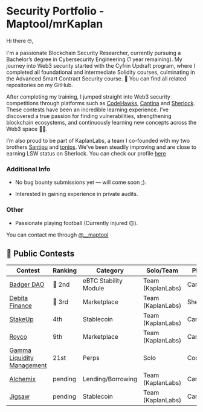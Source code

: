 # Security Portfolio - Maptool/mrKaplan

Hi there 🤓,

I'm a passionate Blockchain Security Researcher, currently pursuing a Bachelor’s degree in Cybersecurity Engineering (1 year remaining). My journey into Web3 security started with the Cyfrin Updraft program, where I completed all foundational and intermediate Solidity courses, culminating in the Advanced Smart Contract Security course. 📁 You can find all related repositories on my GitHub.

After completing my training, I jumped straight into Web3 security competitions through platforms such as [CodeHawks](https://codehawks.cyfrin.io/contests?contestType=all&ended=true&judging=true&live=true&sort=state&upcoming=true), [Cantina](https://cantina.xyz/opportunities/competitions) and [Sherlock](https://audits.sherlock.xyz/contests). These contests have been an incredible learning experience. I’ve discovered a true passion for finding vulnerabilities, strengthening blockchain ecosystems, and continuously learning new concepts across the Web3 space 🧠🔐.

I’m also proud to be part of KaplanLabs, a team I co-founded with my two brothers [Santipu](https://github.com/santipu03/santipu03/tree/main) and [tonips](https://cantina.xyz/u/tonips). We've been steadily improving and are close to earning LSW status on Sherlock. You can check our profile [here](https://audits.sherlock.xyz/watson/KaplanLabs)

### Additional Info
- No bug bounty submissions yet — will come soon ;).

- Interested in gaining experience in private audits.

### Other
- Passionate playing football (Currently injured 🙃).

You can contact me through [@__maptool](https://x.com/__maptool)


## 🔎 Public Contests

| Contest                | Ranking | Category  | Solo/Team       | Platform       | Report  |
|------------------------|---------|---------------|--------|--------|---------|
|  [Badger DAO](https://cantina.xyz/competitions/f57ffb47-0ded-4f04-bcec-ecd7d47fad58)            | 🥈 2nd     | eBTC Stability Module  |Team (KaplanLabs)| Cantina       |  pending   |
|  [Debita Finance](https://audits.sherlock.xyz/contests/627)                  | 🥉 3rd   | Marketplace|Team (KaplanLabs)   | Sherlock       |  [link](https://audits.sherlock.xyz/contests/627/report)        |
|  [StakeUp](https://cantina.xyz/competitions/61087007-c7e9-4c4e-9d90-4e118933fecf) | 4th     | Stablecoin |Team (KaplanLabs)| Cantina      |  [link](https://cantina.xyz/competitions/61087007-c7e9-4c4e-9d90-4e118933fecf)              |
|  [Royco](https://cantina.xyz/competitions/fadb5a8f-e39c-4a6b-89f6-a03858bb8602)           | 9th     | Marketplace |Team (KaplanLabs) | Cantina      |  [link](https://cantina.xyz/competitions/fadb5a8f-e39c-4a6b-89f6-a03858bb8602)       |
|  [Gamma Liquidity Management](https://codehawks.cyfrin.io/c/2025-02-gamma)            | 21st      | Perps  |Solo| CodeHawks       |  [link](https://codehawks.cyfrin.io/c/2025-02-gamma/results?lt=contest&page=1&sc=reward&sj=reward&t=report)              |
|  [Alchemix](https://cantina.xyz/competitions/e68909e6-3491-4a94-a707-ecf0c89cf72a)            | pending      | Lending/Borrowing  |Team (KaplanLabs)| Cantina       |  [pending]()              |
|  [Jigsaw](https://cantina.xyz/competitions/7a40c849-0b35-4128-b084-d9a83fd533ea)            | pending      | Stablecoin  |Team (KaplanLabs)| Cantina       |  [pending]()              |

<br>
